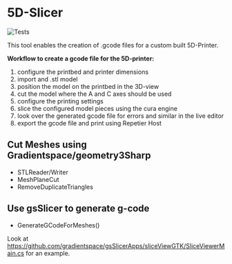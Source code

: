 # 5D-Slicer

![Tests](https://github.com/darager/GCodeViewer/workflows/.NET%20Core/badge.svg)

This tool enables the creation of .gcode files for a custom built 5D-Printer.

**Workflow to create a gcode file for the 5D-printer:**

1. configure the printbed and printer dimensions
1. import and .stl model
1. position the model on the printbed in the 3D-view
1. cut the model where the A and C axes should be used
1. configure the printing settings
1. slice the configured model pieces using the cura engine
1. look over the generated gcode file for errors and similar in the live editor
1. export the gcode file and print using Repetier Host


## Cut Meshes using Gradientspace/geometry3Sharp

- STLReader/Writer
- MeshPlaneCut
- RemoveDuplicateTriangles


## Use gsSlicer to generate g-code

- GenerateGCodeForMeshes()

Look at https://github.com/gradientspace/gsSlicerApps/sliceViewGTK/SliceViewerMain.cs for an example.
